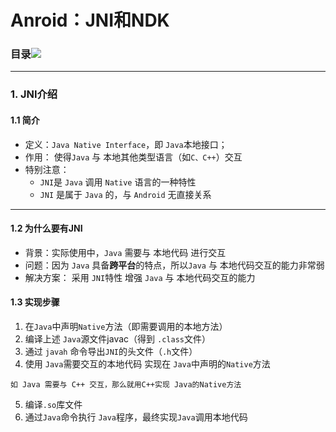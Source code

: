# Anroid：JNI和NDK

### 目录![](https://imgconvert.csdnimg.cn/aHR0cDovL3VwbG9hZC1pbWFnZXMuamlhbnNodS5pby91cGxvYWRfaW1hZ2VzLzk0NDM2NS02MGZhNmQ3MDQwOGQxMzg4LnBuZz9pbWFnZU1vZ3IyL2F1dG8tb3JpZW50L3N0cmlwJTdDaW1hZ2VWaWV3Mi8yL3cvMTI0MA)

***

### 1. JNI介绍

#### 1.1 简介

- 定义：`Java Native Interface`，即 `Java`本地接口；
- 作用： 使得`Java` 与 本地其他类型语言（如`C、C++`）交互
- 特别注意：
  - `JNI`是 `Java` 调用 `Native` 语言的一种特性
  - `JNI` 是属于 `Java` 的，与 `Android` 无直接关系

---

#### 1.2 为什么要有JNI

- 背景：实际使用中，`Java` 需要与 本地代码 进行交互
- 问题：因为 `Java` 具备**跨平台**的特点，所以`Java` 与 本地代码交互的能力非常弱
- 解决方案： 采用 `JNI`特性 增强 `Java` 与 本地代码交互的能力

#### 1.3 实现步骤

1. 在`Java`中声明`Native`方法（即需要调用的本地方法）
2. 编译上述 `Java`源文件javac（得到 `.class`文件）
3. 通过 `javah` 命令导出`JNI`的头文件（`.h`文件）
4. 使用 `Java`需要交互的本地代码 实现在 `Java`中声明的`Native`方法

```
如 Java 需要与 C++ 交互，那么就用C++实现 Java的Native方法
```

5. 编译`.so`库文件
6. 通过`Java`命令执行 `Java`程序，最终实现`Java`调用本地代码